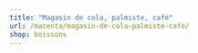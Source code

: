 ```yaml
---
title: "Magasin de cola, palmiste, café"
url: /macenta/magasin-de-cola-palmiste-cafe/
shop: boissons
---
```


